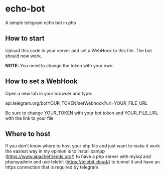 # echo-bot
A simple telegram echo bot in php


## How to start

Upload this code in your server and set a WebHook to this file. The bot should now work.

**NOTE:** You need to change the token with your own.  


## How to set a WebHook

Open a new tab in your browser and type:

api.telegram.org/botYOUR_TOKEN/setWebhook?url=YOUR_FILE_URL

Be sure to change YOUR_TOKEN with your bot token and YOUR_FILE_URL with the link to your file


## Where to host

If you don't know where to host your php file and just want to make it work the easiest way in my opinion is to install xampp (https://www.apachefriends.org/) to have a php server with mysql and phpmyadmin and use telebit (https://telebit.cloud/) to tunnel it and have an https connection that is required by telegram

